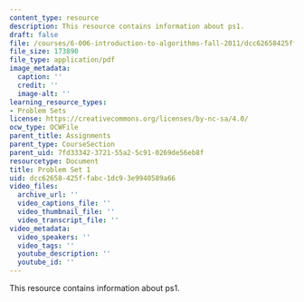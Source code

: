 ```yaml
---
content_type: resource
description: This resource contains information about ps1.
draft: false
file: /courses/6-006-introduction-to-algorithms-fall-2011/dcc62658425ffabc1dc93e9940589a66_MIT6_006F11_ps1.pdf
file_size: 173890
file_type: application/pdf
image_metadata:
  caption: ''
  credit: ''
  image-alt: ''
learning_resource_types:
- Problem Sets
license: https://creativecommons.org/licenses/by-nc-sa/4.0/
ocw_type: OCWFile
parent_title: Assignments
parent_type: CourseSection
parent_uid: 7fd33342-3721-55a2-5c91-0269de56eb8f
resourcetype: Document
title: Problem Set 1
uid: dcc62658-425f-fabc-1dc9-3e9940589a66
video_files:
  archive_url: ''
  video_captions_file: ''
  video_thumbnail_file: ''
  video_transcript_file: ''
video_metadata:
  video_speakers: ''
  video_tags: ''
  youtube_description: ''
  youtube_id: ''
---
```

This resource contains information about ps1.